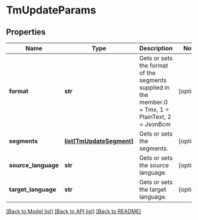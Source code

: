 # TmUpdateParams

## Properties
Name | Type | Description | Notes
------------ | ------------- | ------------- | -------------
**format** | **str** | Gets or sets the format of the segments supplied in the  member.0 &#x3D; Tmx, 1 &#x3D; PlainText, 2 &#x3D; JsonBcm | [optional] 
**segments** | [**list[TmUpdateSegment]**](TmUpdateSegment.md) | Gets or sets the segments. | [optional] 
**source_language** | **str** | Gets or sets the source language. | [optional] 
**target_language** | **str** | Gets or sets the target language. | [optional] 

[[Back to Model list]](../README.md#documentation-for-models) [[Back to API list]](../README.md#documentation-for-api-endpoints) [[Back to README]](../README.md)


